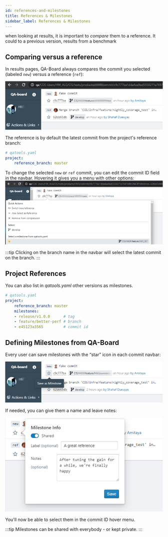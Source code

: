 ```yaml
---
id: references-and-milestones
title: References & Milestones
sidebar_label: References & Milestones
---
```


when looking at results, it is important to *compare* them to a reference.  It could to a previous version, results from a benchmark

## Comparing versus a reference
In results pages, QA-Board always compares the commit you selected (labeled `new`) versus a reference (`ref`):

![new-vs-reference](/img/comparing-new-and-reference.png)

The reference is by default the latest commit from the project's reference branch:

```yaml
# qatools.yaml
project:
    reference_branch: master
```

To change the selected `new` or `ref` commit, you can edit the commit ID field in the navbar. Hovering it gives you a menu with other options:
![commit-select-menu.png](/img/commit-select-menu.png)

:::tip
Clicking on the branch name in the navbar will select the latest commit on the branch.
:::

## Project References
You can also list in *qatools.yaml* other versions as milestones.

```yaml {4-7}
# qatools.yaml
project:
    reference_branch: master
    milestones:
    - release/v1.0.0      # tag
    - feature/better-perf # branch
    - e45123a3565         # commit id
```

## Defining Milestones from QA-Board
Every user can save milestones with the “star” icon in each commit navbar:

![save-as-milestone](/img/save-as-milestone.png)

If needed, you can give them a name and leave notes:

![milestone-details](/img/milestone-details.png)

You'll now be able to select them in the commit ID hover menu.

:::tip
Milestones can be shared with everybody - or kept private.
:::